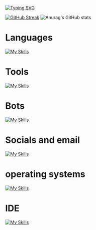 <a href="https://git.io/typing-svg"><img src="https://readme-typing-svg.demolab.com?font=Fira+Code&weight=900&size=40&duration=2000&pause=2000&color=15F7EA&background=151515&center=true&vCenter=true&random=true&width=435&lines=Hi%2C+I'm+Tristan." alt="Typing SVG" /></a>

[![GitHub Streak](https://streak-stats.demolab.com/?user=TristanSimonDev&theme=violet-dark)](https://git.io/streak-stats)
![Anurag's GitHub stats](https://github-readme-stats.vercel.app/api?username=TristanSimonDev&show_icons=true&theme=radical)

<h1>
  Languages
</h1>

[![My Skills](https://skillicons.dev/icons?i=css,html,javascript,typescript&theme=dark)](https://skillicons.dev)

<h1>
  Tools
</h1>

[![My Skills](https://skillicons.dev/icons?i=nodejs,git,github,gitlab,powershell,stackoverflow&theme=dark)](https://skillicons.dev)

<h1>
  Bots
</h1>

[![My Skills](https://skillicons.dev/icons?i=discord,bots,discordjs,&theme=dark)](https://skillicons.dev)


<h1>
  Socials and email
</h1>

[![My Skills](https://skillicons.dev/icons?i=gmail,instagram,twitter&theme=dark)](https://skillicons.dev)

<h1>
  operating systems
</h1>

[![My Skills](https://skillicons.dev/icons?i=linux,windows,ubuntu&theme=dark)](https://skillicons.dev)

<h1>
  IDE
</h1>

[![My Skills](https://skillicons.dev/icons?i=visualstudio,vscode&theme=dark)](https://skillicons.dev)







